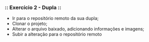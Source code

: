 ### :: Exercício 2 - Dupla ::
- Ir para o repositório remoto da sua dupla;
- Clonar o projeto;
- Alterar o arquivo baixado, adicionando informações e imagens;
- Subir a alteração para o repositório remoto
